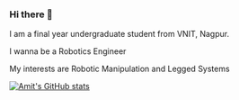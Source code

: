 ### Hi there 👋

I am a final year undergraduate student from VNIT, Nagpur.

I wanna be a Robotics Engineer
<!--
I am looking forward to creating something unique with an amalgamation of Robotics and a mining background.
-->
My interests are Robotic Manipulation and Legged Systems


[![Amit's GitHub stats](https://github-readme-stats.vercel.app/api?username=amit-420&show_icons=true&theme=radical)](https://github.com/amit-420/github-readme-stats)


<!--
**amit-420/amit-420** is a ✨ _special_ ✨ repository because its `README.md` (this file) appears on your GitHub profile.

Here are some ideas to get you started:

- 🔭 I’m currently working on ...
- 🌱 I’m currently learning ...
- 👯 I’m looking to collaborate on ...
- 🤔 I’m looking for help with ...
- 💬 Ask me about ...
- 📫 How to reach me: ...
- 😄 Pronouns: ...
- ⚡ Fun fact: ...
-->
